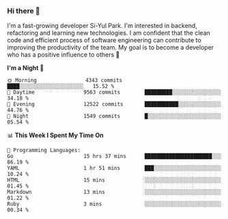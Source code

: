 ### Hi there 👋


I'm a fast-growing developer Si-Yul Park. I'm interested in backend, refactoring and learning new technologies. I am confident that the clean code and efficient process of software engineering can contribute to improving the productivity of the team. My goal is to become a developer who has a positive influence to others 🔭

<!--START_SECTION:waka-->
**I'm a Night 🦉** 

```text
🌞 Morning                4343 commits        ████░░░░░░░░░░░░░░░░░░░░░   15.52 % 
🌆 Daytime                9563 commits        █████████░░░░░░░░░░░░░░░░   34.18 % 
🌃 Evening                12522 commits       ███████████░░░░░░░░░░░░░░   44.76 % 
🌙 Night                  1549 commits        █░░░░░░░░░░░░░░░░░░░░░░░░   05.54 % 
```


📊 **This Week I Spent My Time On** 

```text
💬 Programming Languages: 
Go                       15 hrs 37 mins      ██████████████████████░░░   86.19 % 
YAML                     1 hr 51 mins        ███░░░░░░░░░░░░░░░░░░░░░░   10.24 % 
HTML                     15 mins             ░░░░░░░░░░░░░░░░░░░░░░░░░   01.45 % 
Markdown                 13 mins             ░░░░░░░░░░░░░░░░░░░░░░░░░   01.22 % 
Ruby                     3 mins              ░░░░░░░░░░░░░░░░░░░░░░░░░   00.34 % 
```


<!--END_SECTION:waka-->
